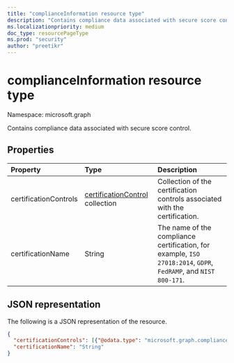 ```yaml
---
title: "complianceInformation resource type"
description: "Contains compliance data associated with secure score control."
ms.localizationpriority: medium
doc_type: resourcePageType
ms.prod: "security"
author: "preetikr"
---
```


#  complianceInformation resource type

Namespace: microsoft.graph

Contains compliance data associated with secure score control.

## Properties

|Property |Type |Description |
|:--|:--|:--|
|certificationControls | [certificationControl](certificationcontrol.md) collection | Collection of the certification controls associated with the certification. |
|certificationName | String | The name of the compliance certification, for example, `ISO 27018:2014`, `GDPR`, `FedRAMP`, and `NIST 800-171`. |

## JSON representation

The following is a JSON representation of the resource.

<!-- {
  "blockType": "resource",
  "optionalProperties": [

  ],
  "@odata.type": "microsoft.graph.complianceInformation"
}-->

```json
{
  "certificationControls": [{"@odata.type": "microsoft.graph.complianceInformation"}],
  "certificationName": "String"
}
```

<!-- {
  "type": "#page.annotation",
  "description": "complianceInformation resource",
  "keywords": "",
  "section": "documentation",
  "tocPath": ""
}-->
